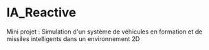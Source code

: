 # IA_Reactive
Mini projet : Simulation d'un système de véhicules en formation et de missiles intelligents dans un environnement 2D 
